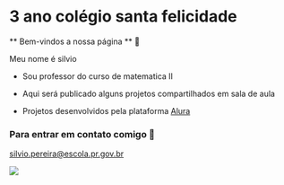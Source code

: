 # 3 ano colégio santa felicidade

** Bem-vindos a nossa página ** 💙

Meu nome é silvio 

- Sou professor do curso de matematica II 

-  Aqui será publicado alguns projetos compartilhados em sala de aula
-  Projetos desenvolvidos pela plataforma [Alura](http://www.alura.com.br)

### Para entrar em contato comigo 📧
silvio.pereira@escola.pr.gov.br






![](https://media.tenor.com/xKJ0blGgIlQAAAAM/dance-happy.gif)

